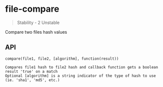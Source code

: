 file-compare
============

> Stability - 2 Unstable

Compare two files hash values

## API

````
compare(file1, file2, [algorithm], function(result))

Compares file1 hash to file2 hash and callback function gets a boolean result 'true' on a match
Optional [algorithm] is a string indicator of the type of hash to use (ie. 'sha1', 'md5', etc.)
````
